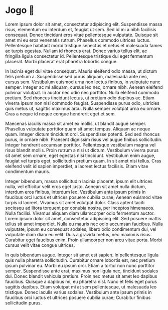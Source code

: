 # Jogo :helicopter:

Lorem ipsum dolor sit amet, consectetur adipiscing elit. Suspendisse massa risus, elementum eu interdum et, feugiat ut sem. Sed id mi a nibh facilisis consequat. Donec tincidunt eros vitae pellentesque vulputate. Quisque sit amet mi eu eros venenatis rutrum. Phasellus commodo ultrices luctus. Pellentesque habitant morbi tristique senectus et netus et malesuada fames ac turpis egestas. Nullam id rhoncus erat. Donec varius tellus elit, ac fringilla ligula consectetur id. Pellentesque tristique dui eget fermentum placerat. Morbi placerat erat pharetra lobortis congue.

In lacinia eget dui vitae consequat. Mauris eleifend odio massa, ut dictum felis pretium a. Suspendisse sed purus aliquam, malesuada ante nec, cursus sem. Vestibulum euismod urna non lectus finibus, in vulputate nunc semper. Integer ac mi aliquam, cursus leo nec, ornare nibh. Aenean eleifend pulvinar volutpat. In auctor nec odio nec porttitor. Nulla eleifend commodo pretium. Sed rhoncus tincidunt lectus, ut pretium odio dapibus ac. Etiam viverra ipsum non nisi commodo feugiat. Suspendisse purus odio, ultricies quis metus ut, sagittis maximus arcu. Nulla semper volutpat urna eu ornare. Cras a neque id neque congue hendrerit eget et sem.

Maecenas iaculis massa sit amet ex mollis, ut blandit augue semper. Phasellus vulputate porttitor quam sit amet tempus. Aliquam ac neque quam. Integer dictum tincidunt orci. Suspendisse potenti. Sed sed rhoncus purus, in ornare nibh. Praesent dignissim risus vel augue finibus sollicitudin. Integer hendrerit accumsan porttitor. Pellentesque vestibulum magna vel risus blandit mollis. Proin rutrum a nisi ut dictum. Vestibulum viverra purus sit amet sem ornare, eget egestas nisi tincidunt. Vestibulum enim augue, feugiat vel turpis eget, sollicitudin pretium quam. In sit amet nisi tellus. Cras eleifend velit id sapien imperdiet, a laoreet lectus facilisis. Etiam vitae condimentum mauris.

Integer bibendum, massa sollicitudin lacinia placerat, ipsum elit ultrices nulla, vel efficitur velit eros eget justo. Aenean sit amet nulla dictum, interdum eros finibus, interdum leo. Vestibulum ante ipsum primis in faucibus orci luctus et ultrices posuere cubilia curae; Aenean euismod vitae turpis id laoreet. Vivamus sit amet volutpat dolor. Class aptent taciti sociosqu ad litora torquent per conubia nostra, per inceptos himenaeos. Nulla facilisi. Vivamus aliquam diam ullamcorper odio fermentum auctor. Lorem ipsum dolor sit amet, consectetur adipiscing elit. Sed posuere mattis tellus sit amet imperdiet. Nulla eu mauris nec odio accumsan faucibus. Nulla vulputate, ipsum eu consequat sodales, libero odio condimentum dui, vel vulputate diam diam eu velit. Duis a gravida metus, nec maximus risus. Curabitur eget faucibus enim. Proin ullamcorper non arcu vitae porta. Morbi cursus velit vitae congue ultrices.

In quis bibendum augue. Integer sit amet est sapien. In pellentesque ligula quis nulla pharetra sollicitudin. Curabitur ornare lobortis est, nec pretium ipsum pulvinar eu. Morbi eu ipsum orci. Etiam a tortor non nunc porttitor semper. Suspendisse ante erat, maximus non ligula nec, tincidunt sodales dui. Donec blandit vehicula pretium. Proin nec metus sit amet leo dapibus faucibus. Quisque a dapibus mi, eu pharetra nisl. Nunc et felis eget purus sagittis dapibus. Etiam volutpat mi at sem pellentesque, ut malesuada leo tristique. Donec iaculis varius sodales. Vestibulum ante ipsum primis in faucibus orci luctus et ultrices posuere cubilia curae; Curabitur finibus sollicitudin purus.





